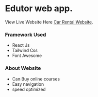 # Edutor web app.

View Live Website Here  [Car Rental Website](https://edutor-anikbhaya.netlify.app/).

### Framework Used
* React Js
* Tailwind Css
* Font Awesome

### About Website
* Can Buy online courses
* Easy navigation
* speed optimized
